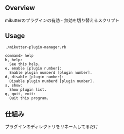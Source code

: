 ## Overview
mikutterのプラグインの有効・無効を切り替えるスクリプト

## Usage
`./mikutter-plugin-manager.rb`
```
command> help
h, help:
  See this help.
e, enable [plugin number]:
  Enable plugin numberd [plugin number].
d, disable [plugin number]:
  Disable plugin numberd [plugin number].
s, show:
  Show plugin list.
q, quit, exit:
  Quit this program.
```

## 仕組み
プラグインのディレクトリをリネームしてるだけ
